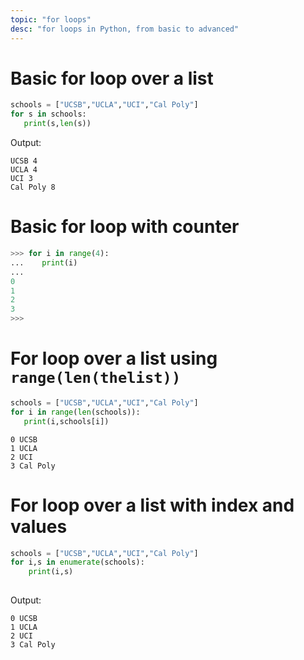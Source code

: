 ```yaml
---
topic: "for loops"
desc: "for loops in Python, from basic to advanced"
---
```


# Basic for loop over a list

```python
schools = ["UCSB","UCLA","UCI","Cal Poly"]
for s in schools:
   print(s,len(s))
```

Output:
```
UCSB 4
UCLA 4
UCI 3
Cal Poly 8
```

# Basic for loop with counter

```python
>>> for i in range(4):
...    print(i)
... 
0
1
2
3
>>> 
```

# For loop over a list using `range(len(thelist))`

```python
schools = ["UCSB","UCLA","UCI","Cal Poly"]
for i in range(len(schools)):
   print(i,schools[i])
```

```
0 UCSB
1 UCLA
2 UCI
3 Cal Poly
```

# For loop over a list with index and values

```python
schools = ["UCSB","UCLA","UCI","Cal Poly"]
for i,s in enumerate(schools):
    print(i,s)
    
```

Output:

```
0 UCSB
1 UCLA
2 UCI
3 Cal Poly
```
